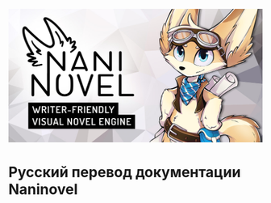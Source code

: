 ![Naninovel](https://github.com/Elringus/NaninovelWeb/blob/master/docs/.vuepress/public/assets/img/og.jpg) 

# Русский перевод документации Naninovel
